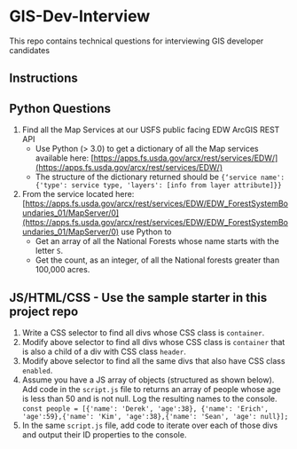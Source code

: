 # GIS-Dev-Interview
This repo contains technical questions for interviewing GIS developer candidates

## Instructions

## Python Questions
1.	Find all the Map Services at our USFS public facing EDW ArcGIS REST API
    - Use Python (> 3.0) to get a dictionary of all the Map services available here: [https://apps.fs.usda.gov/arcx/rest/services/EDW/](https://apps.fs.usda.gov/arcx/rest/services/EDW/)
    - The structure of the dictionary returned should be `{‘service name': {'type': service type, 'layers': [info from layer attribute]}}`
2.	From the service located here: [https://apps.fs.usda.gov/arcx/rest/services/EDW/EDW_ForestSystemBoundaries_01/MapServer/0](https://apps.fs.usda.gov/arcx/rest/services/EDW/EDW_ForestSystemBoundaries_01/MapServer/0) use Python to
    - Get an array of all the National Forests whose name starts with the letter `S`.
    - Get the count, as an integer, of all the National forests greater than 100,000 acres.
    
## JS/HTML/CSS - Use the sample starter in this project repo
1.  Write a CSS selector to find all divs whose CSS class is `container`.
2.	Modify above selector to find all divs whose CSS class is `container` that is also a child of a div with CSS class `header`.
3.	Modify above selector to find all the same divs that also have CSS class `enabled`.
4.  Assume you have a JS array of objects (structured as shown below). Add code in the `script.js` file to returns an array of people whose age is less than 50 and is not null. Log the resulting names to the console.
`const people = [{'name': 'Derek', 'age':38}, {'name': 'Erich', 'age':59},{'name': 'Kim', 'age':38},{'name': 'Sean', 'age': null}];`
5.	In the same `script.js` file, add code to iterate over each of those divs and output their ID properties to the console.



